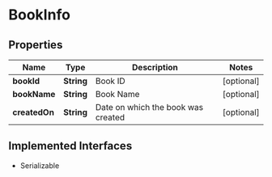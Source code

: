 

# BookInfo


## Properties

Name | Type | Description | Notes
------------ | ------------- | ------------- | -------------
**bookId** | **String** | Book ID |  [optional]
**bookName** | **String** | Book Name |  [optional]
**createdOn** | **String** | Date on which the book was created |  [optional]


## Implemented Interfaces

* Serializable


